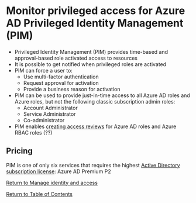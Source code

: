 # Monitor privileged access for Azure AD Privileged Identity Management (PIM)

* Privileged Identity Management (PIM) provides time-based and approval-based role activated access to resources
* It is possible to get notified when privileged roles are activated
* PIM can force a user to:
   * Use multi-factor authentication
   * Request approval for activation
   * Provide a business reason for activation
* PIM can be used to provide just-in-time access to all Azure AD roles and Azure roles, but not the following classic subscription admin roles: 
   * Account Administrator
   * Service Administrator
   * Co-administrator
* PIM enables [creating access reviews](22-Configure%20Access%20Reviews.md) for Azure AD roles and Azure RBAC roles (??)


## Pricing
PIM is one of only six services that requires the highest [Active Directory subscription license](https://azure.microsoft.com/en-us/pricing/details/active-directory/): Azure AD Premium P2


[Return to Manage identity and access](README.md)

[Return to Table of Contents](../README.md)